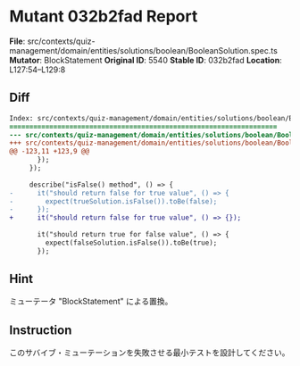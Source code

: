 # Mutant 032b2fad Report

**File**: src/contexts/quiz-management/domain/entities/solutions/boolean/BooleanSolution.spec.ts
**Mutator**: BlockStatement
**Original ID**: 5540
**Stable ID**: 032b2fad
**Location**: L127:54–L129:8

## Diff

```diff
Index: src/contexts/quiz-management/domain/entities/solutions/boolean/BooleanSolution.spec.ts
===================================================================
--- src/contexts/quiz-management/domain/entities/solutions/boolean/BooleanSolution.spec.ts	original
+++ src/contexts/quiz-management/domain/entities/solutions/boolean/BooleanSolution.spec.ts	mutated #5540
@@ -123,11 +123,9 @@
       });
     });
 
     describe("isFalse() method", () => {
-      it("should return false for true value", () => {
-        expect(trueSolution.isFalse()).toBe(false);
-      });
+      it("should return false for true value", () => {});
 
       it("should return true for false value", () => {
         expect(falseSolution.isFalse()).toBe(true);
       });
```

## Hint

ミューテータ "BlockStatement" による置換。

## Instruction

このサバイブ・ミューテーションを失敗させる最小テストを設計してください。
